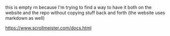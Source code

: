 this is empty rn because I'm trying to find a way to have it both on the website and the repo without copying stuff back and forth (the website uses markdown as well)

https://www.scrollmeister.com/docs.html
